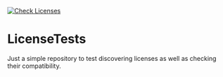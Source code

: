 [![Check Licenses](https://github.com/zimmerml/LicenseTestsWithDefinedLicense/actions/workflows/main.yml/badge.svg?branch=fail)](https://github.com/zimmerml/LicenseTestsWithDefinedLicense/actions/workflows/main.yml)

# LicenseTests

Just a simple repository to test discovering licenses as well as checking their compatibility.
